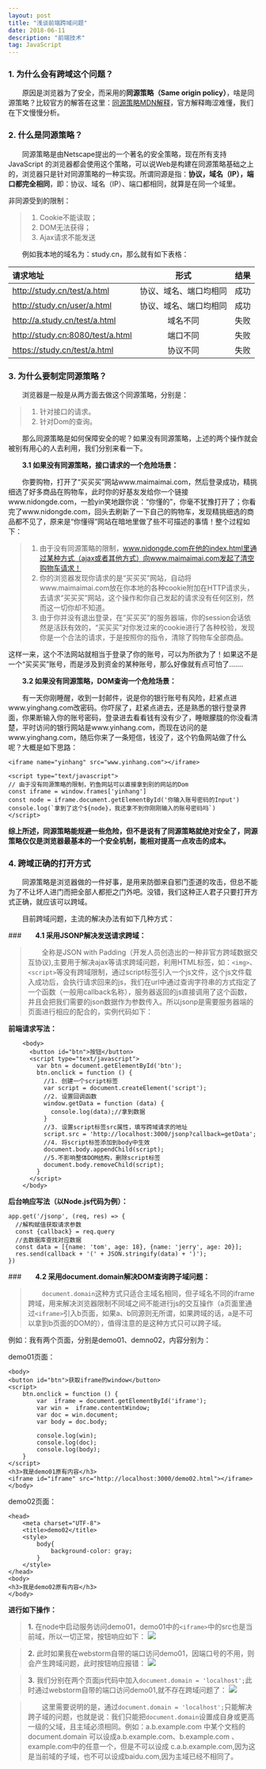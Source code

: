 ```yaml
---
layout: post
title: "浅谈前端跨域问题"
date: 2018-06-11
description: "前端技术"
tag: JavaScript
--- 
```


### **1. 为什么会有跨域这个问题？**
&emsp;&emsp;原因是浏览器为了安全，而采用的**同源策略（Same origin policy）**，啥是同源策略？比较官方的解答在这里：[同源策略MDN解释](https://developer.mozilla.org/zh-CN/docs/Web/Security/Same-origin_policy)，官方解释晦涩难懂，我们在下文慢慢分析。

### **2. 什么是同源策略？**
&emsp;&emsp;同源策略是由Netscape提出的一个著名的安全策略，现在所有支持JavaScript 的浏览器都会使用这个策略，可以说Web是构建在同源策略基础之上的，浏览器只是针对同源策略的一种实现。所谓同源是指：**协议，域名（IP），端口都完全相同**，即：协议、域名（IP）、端口都相同，就算是在同一个域里。

非同源受到的限制：

> 1. Cookie不能读取；
> 2. DOM无法获得；
> 3. Ajax请求不能发送

&emsp;&emsp;例如我本地的域名为：study.cn，那么就有如下表格：

|  请求地址 | 形式 | 结果 |
| :------| :------: | :------: |
| http://study.cn/test/a.html | 协议、域名、端口均相同 | 成功 |
| http://study.cn/user/a.html | 协议、域名、端口均相同 | 成功 |
| http://a.study.cn/test/a.html| 域名不同| 失败 |
| http://study.cn:8080/test/a.html | 端口不同 | 失败 |
| https://study.cn/test/a.html | 协议不同 | 失败 |



### **3. 为什么要制定同源策略？**

&emsp;&emsp;浏览器是一般是从两方面去做这个同源策略，分别是：

> 1. 针对接口的请求。
> 2. 针对Dom的查询。

&emsp;&emsp;那么同源策略是如何保障安全的呢？如果没有同源策略，上述的两个操作就会被别有用心的人去利用，我们分别来看一下。

&emsp;&emsp;**3.1 如果没有同源策略，接口请求的一个危险场景：**

&emsp;&emsp;你要购物，打开了“买买买”网站www.maimaimai.com，然后登录成功，精挑细选了好多商品在购物车，此时你的好基友发给你一个链接www.nidongde.com，一脸yin笑地跟你说：“你懂的”，你毫不犹豫打开了；你看完了www.nidongde.com，回头去刷新了一下自己的购物车，发现精挑细选的商品都不见了，原来是“你懂得”网站在暗地里做了些不可描述的事情！整个过程如下：

> 1. 由于没有同源策略的限制，www.nidongde.com在他的index.html里通过某种方式（ajax或者其他方式）向www.maimaimai.com发起了清空购物车请求！
> 2. 你的浏览器发现你请求的是“买买买”网站，自动将www.maimaimai.com放在你本地的各种cookie附加在HTTP请求头，去请求“买买买”网站，这个操作和你自己发起的请求没有任何区别，然而这一切你却不知道。
> 3. 由于你并没有退出登录，在“买买买”的服务器端，你的session会话依然是活跃有效的，“买买买”对你发过来的cookie进行了各种校验，发现你是一个合法的请求，于是按照你的指令，清除了购物车全部商品。

这样一来，这个不法网站就相当于登录了你的账号，可以为所欲为了！如果这不是一个“买买买”账号，而是涉及到资金的某种账号，那么好像就有点可怕了.......

&emsp;&emsp;**3.2 如果没有同源策略，DOM查询一个危险场景：**

&emsp;&emsp;有一天你刚睡醒，收到一封邮件，说是你的银行账号有风险，赶紧点进www.yinghang.com改密码。你吓尿了，赶紧点进去，还是熟悉的银行登录界面，你果断输入你的账号密码，登录进去看看钱有没有少了，睡眼朦胧的你没看清楚，平时访问的银行网站是www.yinhang.com，而现在访问的是www.yinghang.com，随后你来了一条短信，钱没了，这个钓鱼网站做了什么呢？大概是如下思路：

	<iframe name="yinhang" src="www.yinhang.com"></iframe>
	
	<script type="text/javascript">
	// 由于没有同源策略的限制，钓鱼网站可以直接拿到别的网站的Dom
	const iframe = window.frames['yinhang']
	const node = iframe.document.getElementById('你输入账号密码的Input')
	console.log(`拿到了这个${node}，我还拿不到你刚刚输入的账号密码吗`)
	</script>

**综上所述，同源策略能规避一些危险，但不是说有了同源策略就绝对安全了，同源策略仅仅是浏览器最基本的一个安全机制，能相对提高一点攻击的成本。**

### **4. 跨域正确的打开方式**

&emsp;&emsp;同源策略是浏览器做的一件好事，是用来防御来自邪门歪道的攻击，但总不能为了不让坏人进门而把全部人都拒之门外吧。没错，我们这种正人君子只要打开方式正确，就应该可以跨域。

&emsp;&emsp;目前跨域问题，主流的解决办法有如下几种方式：

###&emsp;&emsp;**4.1 采用JSONP解决发送请求跨域：**
> 
> &emsp;&emsp;全称是JSON with Padding（开发人员创造出的一种非官方跨域数据交互协议),主要用于解决ajax等请求跨域问题，利用HTML标签，如：```<img>```、```<script>```等没有跨域限制，通过script标签引入一个js文件，这个js文件载入成功后，会执行请求回来的js，我们在url中通过查询字符串的方式指定了一个函数（一般用callback名称），服务器返回的js直接调用了这个函数，并且会把我们需要的json数据作为参数传入。所以jsonp是需要服务器端的页面进行相应的配合的，实例代码如下：


**前端请求写法：**

		<body>
		  <button id="btn">按钮</button>
		  <script type="text/javascript">
		    var btn = document.getElementById('btn');
		    btn.onclick = function () {
		      //1. 创建一个script标签
		      var script = document.createElement('script');
		      //2. 设置回调函数
		      window.getData = function (data) {
		        console.log(data);//拿到数据
		      }
		      //3. 设置script标签src属性，填写跨域请求的地址
		      script.src = 'http://localhost:3000/jsonp?callback=getData';
		      //4. 将script标签添加到body中生效
		      document.body.appendChild(script);
		      //5.不影响整体DOM结构，删除script标签
		      document.body.removeChild(script);
		    }
		  </script>
		</body>


**后台响应写法（以Node.js代码为例）：**

	app.get('/jsonp', (req, res) => {
	  //解构赋值获取请求参数
	  const {callback} = req.query
	  //去数据库查找对应数据
	  const data = [{name: 'tom', age: 18}, {name: 'jerry', age: 20}];
	  res.send(callback + '(' + JSON.stringify(data) + ')');
	})

###&emsp;&emsp;**4.2 采用document.domain解决DOM查询跨子域问题：**

> &emsp;&emsp;```document.domain```这种方式只适合主域名相同，但子域名不同的iframe跨域，用来解决浏览器限制不同域之间不能进行js的交互操作（a页面里通过```<iframe>```引入b页面，如果a、b同源则无所谓，如果跨域的话，a是不可以拿到b页面的DOM的），值得注意的是这种方式只可以跨子域。

例如：我有两个页面，分别是demo01、demno02，内容分别为：

demo01页面：

	<body>
	<button id="btn">获取iframe的window</button>
	<script>
	    btn.onclick = function () {
	        var  iframe = document.getElementById('iframe');
	        var win =  iframe.contentWindow;
	        var doc = win.document;
	        var body = doc.body;
	
	        console.log(win);
	        console.log(doc);
	        console.log(body);
	    }
	</script>
	<h3>我是demo01原有内容</h3>
	<iframe id="iframe" src="http://localhost:3000/demo02.html"></iframe>
	</body>

demo02页面：

	<head>
	    <meta charset="UTF-8">
	    <title>demo02</title>
	    <style>
	        body{
	            background-color: gray;
	        }
	    </style>
	</head>
	<body>
	<h3>我是demo02原有内容</h3>
	</body>

**进行如下操作：**

> **1.** 在node中启动服务访问demo01，demo01中的```<iframe>```中的src也是当前域，所以一切正常，按钮响应如下：
![](http://oi5hiw2r7.bkt.clouddn.com/%E9%9D%9E%E8%B7%A8%E5%9F%9F2.png)

> **2.** 此时如果我在webstorm自带的端口访问demo01，因端口号的不用，则会产生跨域问题，此时按钮响应报错：
![](http://oi5hiw2r7.bkt.clouddn.com/%E8%B7%A8%E5%9F%9F1.png)


> **3.** 我们分别在两个页面js代码中加入```document.domain = 'localhost';```此时通过webstorm自带的端口访问demo01,就不存在跨域问题了：
![](http://oi5hiw2r7.bkt.clouddn.com/%E8%B7%A8%E5%9F%9Fweb.png)

> &emsp;&emsp;这里需要说明的是，通过```document.domain = 'localhost';```只能解决跨子域的问题，也就是说：我们只能把```document.domain```设置成自身或更高一级的父域，且主域必须相同。例如：a.b.example.com 中某个文档的document.domain 可以设成a.b.example.com、b.example.com 、example.com中的任意一个，但是不可以设成 c.a.b.example.com,因为这是当前域的子域，也不可以设成baidu.com,因为主域已经不相同了。



<br>
<br>
<br>
<br>
<br>
<br>
<br>
<br>
